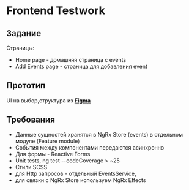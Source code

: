 # Frontend Testwork

## Задание
Страницы:
- Home page - домашняя страница с events
- Add Events page - страница для добавления event

## Прототип
UI на выбор,cтруктура из [**Figma**](https://www.figma.com/file/L6FANUGVjmQ8wX0Yjj5dpv/Test-work?node-id=0%3A1) 

## Требования
- Данные сущностей хранятся в NgRx Store (events) в отдельном модуле (Feature module)
- События между компонентами передаются асинхронно
- Для формы - Reactive Forms
- Unit tests, ng test --codeCoverage > ~25
- Стили SCSS
- для Http запросов - отдельный EventsService,
- для связки с NgRx Store используем NgRx Effects


